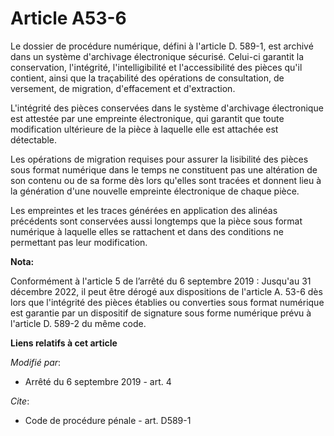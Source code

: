 # Article A53-6

Le dossier de procédure numérique, défini à l'article D. 589-1, est archivé dans un système d'archivage électronique
sécurisé. Celui-ci garantit la conservation, l'intégrité, l'intelligibilité et l'accessibilité des pièces qu'il contient,
ainsi que la traçabilité des opérations de consultation, de versement, de migration, d'effacement et d'extraction. 

L'intégrité des pièces conservées dans le système d'archivage électronique est attestée par une empreinte électronique, qui
garantit que toute modification ultérieure de la pièce à laquelle elle est attachée est détectable. 

Les opérations de migration requises pour assurer la lisibilité des pièces sous format numérique dans le temps ne constituent
pas une altération de son contenu ou de sa forme dès lors qu'elles sont tracées et donnent lieu à la génération d'une
nouvelle empreinte électronique de chaque pièce. 

Les empreintes et les traces générées en application des alinéas précédents sont conservées aussi longtemps que la pièce sous
format numérique à laquelle elles se rattachent et dans des conditions ne permettant pas leur modification.

**Nota:**

Conformément à l'article 5 de l’arrêté du 6 septembre 2019 : Jusqu'au 31 décembre 2022, il peut être dérogé aux dispositions
de l'article A. 53-6 dès lors que l'intégrité des pièces établies ou converties sous format numérique est garantie par un
dispositif de signature sous forme numérique prévu à l'article D. 589-2 du même code.

**Liens relatifs à cet article**

_Modifié par_:

  - Arrêté du 6 septembre 2019 - art. 4

_Cite_:

  - Code de procédure pénale - art. D589-1
